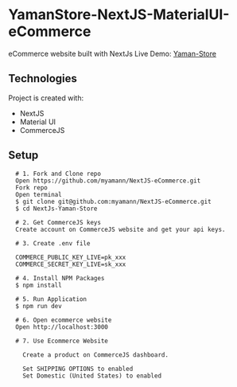 # YamanStore-NextJS-MaterialUI-eCommerce

eCommerce website built with NextJs
Live Demo: [Yaman-Store](https://yaman-store.vercel.app/)
	
## Technologies
Project is created with:
* NextJS
* Material UI
* CommerceJS

## Setup
```
  # 1. Fork and Clone repo
  Open https://github.com/myamann/NextJS-eCommerce.git
  Fork repo
  Open terminal
  $ git clone git@github.com:myamann/NextJS-eCommerce.git
  $ cd NextJs-Yaman-Store

  # 2. Get CommerceJS keys
  Create account on CommerceJS website and get your api keys.

  # 3. Create .env file

  COMMERCE_PUBLIC_KEY_LIVE=pk_xxx
  COMMERCE_SECRET_KEY_LIVE=sk_xxx

  # 4. Install NPM Packages
  $ npm install

  # 5. Run Application
  $ npm run dev

  # 6. Open ecommerce website
  Open http://localhost:3000
  
  # 7. Use Ecommerce Website
    
    Create a product on CommerceJS dashboard.

    Set SHIPPING OPTIONS to enabled
    Set Domestic (United States) to enabled

 

```
 
